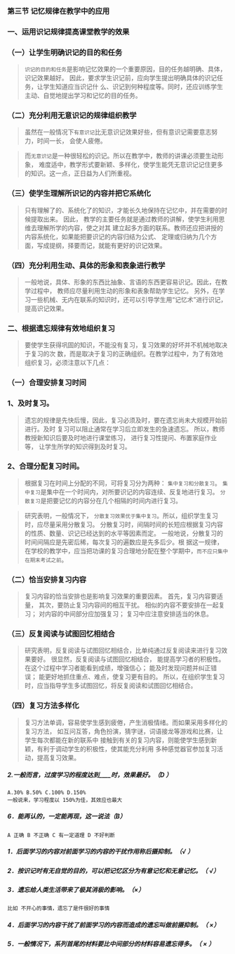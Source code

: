 ### 第三节 记忆规律在教学中的应用
### 一、运用识记规律提高课堂教学的效果
### （一）让学生明确识记的目的和任务
>   `识记的目的和任务`是影响记忆效果的一个重要原因，目的任务越明确、具体，识记效果越好。
因此，要求学生识记前，应向学生提出明确具体的识记任务，让学生知道应当识记什
么、识记到何种程度等。同时，还应训练学生主动、自觉地提出学习和记忆的目的任务。

### （二）充分利用无意识记的规律组织教学
>   虽然在一般情况下`有意识记`比无意识记效果好些，但有意识记需要意志努力，时间一长，
会使人疲倦。

>   而`无意识记`是一种很轻松的识记。所以在教学中，教师的讲课必须要生动形象，
难度适中，教学形式要新颖、多样化，使学生能凭无意识记记住更多的知识。这一点，正日益为人们所重视。

### （三）使学生理解所识记的内容并把它系统化
>   只有理解了的、系统化了的知识，才能长久地保持在记忆中，并在需要的时候提取出来。
因此， 教学的主要任务就是通过教师的讲解，使学生利用思维去理解所学的内容，使之对其
建立起多方面的联系。教师还应把讲授的内容系统化，如果能把要识记的内容归结为公式、
定理或归纳为几个方面，写成提纲，择要而记，就能有更好的识记效果。

### （四）充分利用生动、具体的形象和表象进行教学
>   一般地说，具体、形象的东西比抽象、言语的东西更容易识记。因此，在教学过程中，
教师应尽量利用生动的形象和表象帮助学生记忆。
另外，在学习一些机械、无内在联系的知识时，还可以引导学生用“记忆术”进行识记，
提高识记效果。

### 二、根据遗忘规律有效地组织复习
>   要使学生获得巩固的知识，不能没有复习，复习效果的好坏并不机械地取决于复习的次
数，而是取决于复习的正确组织。在教学过程中，为了有效地组织复习，必须注意以下几点：

### （一）合理安排复习时间
### 1、及时复习。
>   遗忘的规律是先快后慢，因此，复习必须及时，要在遗忘尚未大规模开始前进行。及时
复习可以阻止通常在学习后立即发生的急速遗忘。
所以，教师教授新知识后要及时地进行课堂练习， 进行复习性提问、布置家庭作业等，
让学生所学的知识得到及时复习。

### 2、合理分配复习时间。
>   根据复习在时间上分配的不同，可将复习分为两种： `集中复习和分散复习`。
`集中复习`是集中在一个时间内，对所要识记的内容连续、反复地进行复习。
`分散复习`是把要记忆的内容分在几个相隔的时间内进行复习。

>   研究表明，一般情况下， `分散复习效果优于集中复习`。所以，组织学生复习时，应尽量采用分散复习。
分散复习时，间隔时间的长短应根据复习内容的性质、数量、识记已经达到的水平等因素而定。
一般地说，分散复习的时间间隔应是先密后稀，每次复习的遍数应是先多后少。根
据这一规律，在学校的教学中，应当把功课的复习合理地分配在整个学期中，`而不应只集中在期末考试之前`。

### （二）恰当安排复习内容
>   复习内容的恰当安排也是影响复习效果的重要因素。
    首先，复习内容要适量，
    其次，要防止复习内容间的相互干扰。
    相似的内容不要安排在一起复习；
    对内容的中间部分应加强复习；
    复习中应注意安排适当的休息。

### （三）反复阅读与试图回忆相结合
>   研究表明，反复阅读与试图回忆相结合，比单纯通过反复阅读来进行复习效果要好。
很显然，反复阅读与试图回忆相结合， 能提高学习者的积极性。
在这个过程中学习者能看到成绩，增强信心；
能及时发现问题并纠正错误；
能更好地抓住重点、难点，使复习更有目的。
所以，在组织学生复习时，应当指导学生多试图回忆，将反复阅读和试图回忆相结合。

### （四）复习方法多样化
>   复习方法单调，容易使学生感到疲倦，产生消极情绪。而如果采用多样化的复习方法，
如互问互答，角色扮演，猜字谜，词语接龙等游戏和比赛，让学生每次都能在新的联系中
接触到有关的复习内容，则能使学生感到新颖，有利于调动学生的积极性，使其能充分利用
多种感觉器官参加复习活动，提高复习效果。




    
##### 2.一般而言，过度学习的程度达到____时，效果最好。（D ）
    A.30% B.50% C.100% D.150%
    一般说来，学习程度以 150%为佳，其效应也最大
    
##### 6．能再认的，一定能再现，这一说法（B）
    A 正确 B 不正确 C 有一定道理 D 不好判断

##### 1．后面学习的内容对前面学习的内容的干扰作用称后摄抑制。（√ ）
##### 2．按识记时有无自觉的目的，可以把记忆区分为有意记忆和无意记忆。（ √）
##### 3．遗忘给人类生活带来了极其消极的影响。（×）
    比如 不开心的事情，遗忘了是件很好的事情
    
##### 4．后面学习的内容干扰了前面学习的内容而造成的遗忘叫做前摄抑制。（ ×）
##### 5．一般情况下，系列首尾的材料要比中间部分的材料容易遗忘得多。（ × ）
